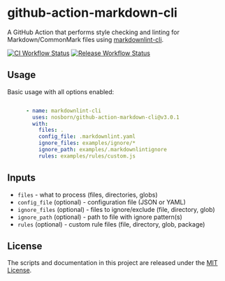 # github-action-markdown-cli

A GitHub Action that performs style checking and linting for Markdown/CommonMark files using [markdownlint-cli](https://github.com/igorshubovych/markdownlint-cli).

[![CI Workflow Status](https://github.com/nosborn/github-action-markdown-cli/actions/workflows/ci.yml/badge.svg)](https://github.com/nosborn/github-action-markdown-cli/actions/workflows/ci.yml)
[![Release Workflow Status](https://github.com/nosborn/github-action-markdown-cli/actions/workflows/release.yml/badge.svg)](https://github.com/nosborn/github-action-markdown-cli/actions/workflows/release.yml)

## Usage

Basic usage with all options enabled:

```yaml

      - name: markdownlint-cli
        uses: nosborn/github-action-markdown-cli@v3.0.1
        with:
          files: .
          config_file: .markdownlint.yaml
          ignore_files: examples/ignore/*
          ignore_path: examples/.markdownlintignore
          rules: examples/rules/custom.js

```

## Inputs

* `files` - what to process (files, directories, globs)
* `config_file` (optional) - configuration file (JSON or YAML)
* `ignore_files` (optional) - files to ignore/exclude (file, directory, glob)
* `ignore_path` (optional) - path to file with ignore pattern(s)
* `rules` (optional) - custom rule files (file, directory, glob, package)

## License

The scripts and documentation in this project are released under the [MIT License](./LICENSE).
